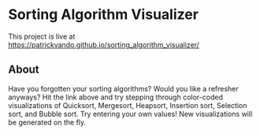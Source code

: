 <h1>Sorting Algorithm Visualizer</h1>

This project is live at https://patrickvando.github.io/sorting_algorithm_visualizer/

<h2>About</h2>

Have you forgotten your sorting algorithms? Would you like a refresher anyways? Hit the link above and try stepping through color-coded visualizations of Quicksort, Mergesort, Heapsort, Insertion sort, Selection sort, and Bubble sort. Try entering your own values! New visualizations will be generated on the fly. 
